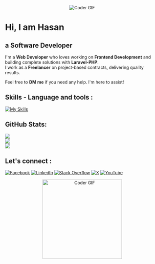 <!-- ANIMATION     -->
<div align="center">
<img alt="Coder GIF" width="auto" src="https://github.com/user-attachments/assets/7b5eb51b-9a79-4add-8f5e-8194ba869409" />
</div>

# Hi, I am Hasan 

## a Software Developer
I'm a **Web Developer** who loves working on **Frontend Development** and building complete solutions with **Laravel-PHP**. <br>
I work as a **Freelancer** on project-based contracts, delivering quality results.<br>

Feel free to **DM me** if you need any help. I'm here to assist!

## Skills - Language and tools :

[![My Skills](https://skillicons.dev/icons?i=laravel,vue,react,nextjs,jquery,tailwindcss,bootstrap,scss,mui,mysql,sqlite,ts,js,php,css,html,vite,vitest,npm,yarn,postman,git,github,vscode,netlify,vercel,powershell,figma)](https://skillicons.dev)
</br>
</div>

##  GitHub Stats:
![](https://github-readme-stats.vercel.app/api?username=ahmod001&theme=default_repocard&hide_border=false&include_all_commits=false&count_private=true)<br/>
![](https://github-readme-streak-stats.herokuapp.com/?user=ahmod001&theme=default_repocard&hide_border=false)<br/>
![](https://github-readme-stats.vercel.app/api/top-langs/?username=ahmod001&theme=default_repocard&hide_border=false&include_all_commits=false&count_private=true&layout=compact)


## Let's connect :
[![Facebook](https://img.shields.io/badge/Facebook-%231877F2.svg?logo=Facebook&logoColor=white)](https://facebook.com/freelanceDeveloperHasan) [![LinkedIn](https://img.shields.io/badge/LinkedIn-%230077B5.svg?logo=linkedin&logoColor=white)](https://linkedin.com/in/ahmod-hasan) [![Stack Overflow](https://img.shields.io/badge/-Stackoverflow-FE7A16?logo=stack-overflow&logoColor=white)](https://stackoverflow.com/users/ahmod-hasan) [![X](https://img.shields.io/badge/X-black.svg?logo=X&logoColor=white)](https://x.com/ahmod__hasan) [![YouTube](https://img.shields.io/badge/YouTube-%23FF0000.svg?logo=YouTube&logoColor=white)](https://youtube.com/@ahmod-hasan) 




<div align="center">
<img alt="Coder GIF" height=260  src="https://user-images.githubusercontent.com/74038190/212284136-03988914-d899-44b4-b1d9-4eeccf656e44.gif" />
</div>
